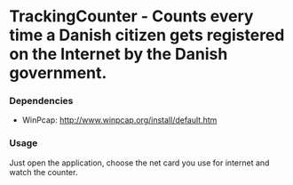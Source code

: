 # TrackingCounter - Counts every time a Danish citizen gets registered on the Internet by the Danish government.

### Dependencies

* WinPcap: http://www.winpcap.org/install/default.htm

### Usage

Just open the application, choose the net card you use for internet and watch the counter.